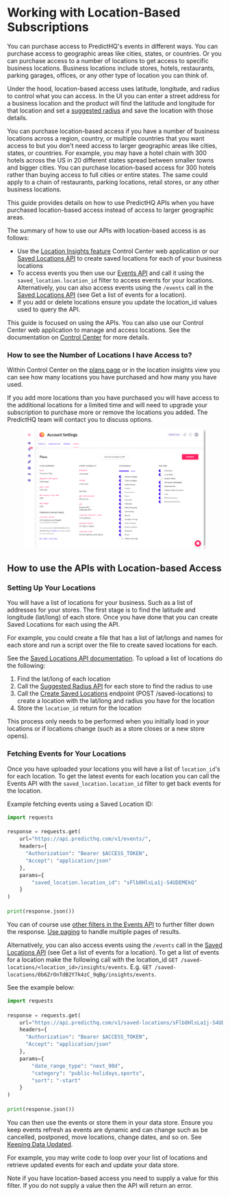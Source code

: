 # Working with Location-Based Subscriptions

You can purchase access to PredictHQ's events in different ways. You can purchase access to geographic areas like cities, states, or countries. Or you can purchase access to a number of locations to get access to specific business locations. Business locations include stores, hotels, restaurants, parking garages, offices, or any other type of location you can think of.

Under the hood, location-based access uses latitude, longitude, and radius to control what you can access. In the UI you can enter a street address for a business location and the product will find the latitude and longitude for that location and set a [suggested radius](https://docs.predicthq.com/resources/suggested-radius) and save the location with those details.

You can purchase location-based access if you have a number of business locations across a region, country, or multiple countries that you want access to but you don't need access to larger geographic areas like cities, states, or countries. For example, you may have a hotel chain with 300 hotels across the US in 20 different states spread between smaller towns and bigger cities. You can purchase location-based access for 300 hotels rather than buying access to full cities or entire states. The same could apply to a chain of restaurants, parking locations, retail stores, or any other business locations.

This guide provides details on how to use PredictHQ APIs when you have purchased location-based access instead of access to larger geographic areas.

The summary of how to use our APIs with location-based access is as follows:

* Use the [Location Insights feature](https://www.predicthq.com/support/category/location-insights) Control Center web application or our [Saved Locations API](https://docs.predicthq.com/resources/saved-locations) to create saved locations for each of your business locations
* To access events you then use our [Events API](https://docs.predicthq.com/resources/events#search-events) and call it using the `saved_location.location_id` filter to access events for your locations. Alternatively, you can also access events using the `/events` call in the [Saved Locations API](https://docs.predicthq.com/resources/saved-locations) (see Get a list of events for a location).
* If you add or delete locations ensure you update the location\_id values used to query the API.

This guide is focused on using the APIs. You can also use our Control Center web application to manage and access locations. See the documentation on [Control Center](https://www.predicthq.com/support) for more details.

### How to see the Number of Locations I have Access to?

Within Control Center on the [plans page](https://control.predicthq.com/settings/plans/api) or in the location insights view you can see how many locations you have purchased and how many you have used.

If you add more locations than you have purchased you will have access to the additional locations for a limited time and will need to upgrade your subscription to purchase more or remove the locations you added. The PredictHQ team will contact you to discuss options.

<figure><img src="../../../../.gitbook/assets/location-insights-number-purchased.png" alt=""><figcaption></figcaption></figure>

## How to use the APIs with Location-based Access

### Setting Up Your Locations

You will have a list of locations for your business. Such as a list of addresses for your stores. The first stage is to find the latitude and longitude (lat/long) of each store. Once you have done that you can create Saved Locations for each using the API.

For example, you could create a file that has a list of lat/longs and names for each store and run a script over the file to create saved locations for each.

See the [Saved Locations API documentation](https://docs.predicthq.com/resources/saved-locations). To upload a list of locations do the following:

1. Find the lat/long of each location
2. Call the [Suggested Radius API](https://docs.predicthq.com/resources/suggested-radius) for each store to find the radius to use
3. Call the [Create Saved Locations](https://docs.predicthq.com/resources/saved-locations) endpoint (POST /saved-locations) to create a location with the lat/long and radius you have for the location
4. Store the `location_id` return for the location

This process only needs to be performed when you initially load in your locations or if locations change (such as a store closes or a new store opens).

### Fetching Events for Your Locations

Once you have uploaded your locations you will have a list of `location_id`'s for each location. To get the latest events for each location you can call the Events API with the `saved_location.location_id` filter to get back events for the location.

Example fetching events using a Saved Location ID:

```python
import requests

response = requests.get(
    url="https://api.predicthq.com/v1/events/",
    headers={
      "Authorization": "Bearer $ACCESS_TOKEN",
      "Accept": "application/json"
    },
    params={
        "saved_location.location_id": "sFlb8HlsLa1j-S4UDEMEkQ"
    }
)

print(response.json())
```

You can of course use [other filters in the Events API](https://docs.predicthq.com/resources/events#search-events) to further filter down the response. [Use paging](https://docs.predicthq.com/api/requests) to handle multiple pages of results.

Alternatively, you can also access events using the `/events` call in the [Saved Locations API](https://docs.predicthq.com/resources/saved-locations) (see Get a list of events for a location). To get a list of events for a location make the following call with the location\_id `GET /saved-locations/<location_id>/insights/events`. E.g. `GET /saved-locations/0b6ZrOnTdB2Y7k4zC_9qBg/insights/events`.

See the example below:

```python
import requests

response = requests.get(
    url="https://api.predicthq.com/v1/saved-locations/sFlb8HlsLa1j-S4UDEMEkQ/events",
    headers={
      "Authorization": "Bearer $ACCESS_TOKEN",
      "Accept": "application/json"
    },
    params={
        "date_range_type": "next_90d",
        "category": "public-holidays,sports",
        "sort": "-start"
    }
)

print(response.json())
```

You can then use the events or store them in your data store. Ensure you keep events refresh as events are dynamic and can change such as be cancelled, postponed, move locations, change dates, and so on. See [Keeping Data Updated](https://docs.predicthq.com/guides/staying-updated).

For example, you may write code to loop over your list of locations and retrieve updated events for each and update your data store.

Note if you have location-based access you need to supply a value for this filter. If you do not supply a value then the API will return an error.
